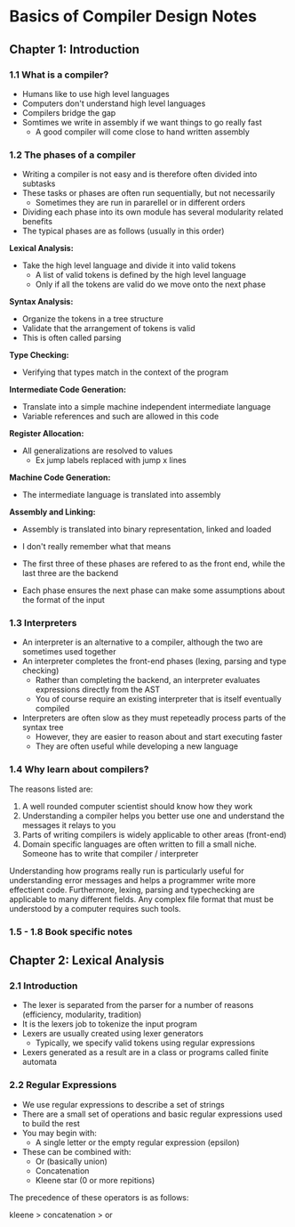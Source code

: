 # Basics of Compiler Design Notes

## Chapter 1: Introduction

### 1.1 What is a compiler?

- Humans like to use high level languages
- Computers don't understand high level languages
- Compilers bridge the gap
- Somtimes we write in assembly if we want things to go really fast
    - A good compiler will come close to hand written assembly

### 1.2 The phases of a compiler

- Writing a compiler is not easy and is therefore often divided into subtasks
- These tasks or phases are often run sequentially, but not necessarily
    - Sometimes they are run in pararellel or in different orders
- Dividing each phase into its own module has several modularity related benefits
- The typical phases are as follows (usually in this order)

**Lexical Analysis:**

- Take the high level language and divide it into valid tokens
    - A list of valid tokens is defined by the high level language
    - Only if all the tokens are valid do we move onto the next phase

**Syntax Analysis:**

- Organize the tokens in a tree structure
- Validate that the arrangement of tokens is valid
- This is often called parsing

**Type Checking:**

- Verifying that types match in the context of the program

**Intermediate Code Generation:**

- Translate into a simple machine independent intermediate language
- Variable references and such are allowed in this code

**Register Allocation:**

- All generalizations are resolved to values
    - Ex jump labels replaced with jump x lines

**Machine Code Generation:**

- The intermediate language is translated into assembly

**Assembly and Linking:**

- Assembly is translated into binary representation, linked and loaded
- I don't really remember what that means


- The first three of these phases are refered to as the front end, while the last three are the backend
- Each phase ensures the next phase can make some assumptions about the format of the input

### 1.3 Interpreters

- An interpreter is an alternative to a compiler, although the two are sometimes used together
- An interpreter completes the front-end phases (lexing, parsing and type checking)
    - Rather than completing the backend, an interpreter evaluates expressions directly from the AST
    - You of course require an existing interpreter that is itself eventually compiled
- Interpreters are often slow as they must repeteadly process parts of the syntax tree
    - However, they are easier to reason about and start executing faster
    - They are often useful while developing a new language

### 1.4 Why learn about compilers?

The reasons listed are:

1. A well rounded computer scientist should know how they work
2. Understanding a compiler helps you better use one and understand the messages it relays to you
3. Parts of writing compilers is widely applicable to other areas (front-end)
4. Domain specific languages are often written to fill a small niche. Someone has to write that compiler / interpreter

Understanding how programs really run is particularly useful for understanding error messages and helps a programmer write more effectient code. Furthermore, lexing, parsing and typechecking are applicable to many different fields. Any complex file format that must be understood by a computer requires such tools.

### 1.5 - 1.8 Book specific notes

## Chapter 2: Lexical Analysis

### 2.1 Introduction

- The lexer is separated from the parser for a number of reasons (efficiency, modularity, tradition)
- It is the lexers job to tokenize the input program
- Lexers are usually created using lexer generators
    - Typically, we specify valid tokens using regular expressions
- Lexers generated as a result are in a class or programs called finite automata

### 2.2 Regular Expressions

- We use regular expressions to describe a set of strings
- There are a small set of operations and basic regular expressions used to build the rest
- You may begin with:
    - A single letter or the empty regular expression (epsilon)
- These can be combined with:
    - Or (basically union)
    - Concatenation
    - Kleene star (0 or more repitions)

The precedence of these operators is as follows:

kleene > concatenation > or

